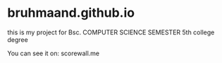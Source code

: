# bruhmaand.github.io

this is my project for Bsc. COMPUTER SCIENCE SEMESTER 5th college degree

You can see it on:
scorewall.me
